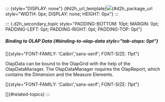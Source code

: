 ::: {style="DISPLAY: none"}
[](ms-xhelp:///?Id=d2h_url_template){#d2h_url_template}![](!package_url!){#d2h_package_url style="WIDTH: 0px; DISPLAY: none; HEIGHT: 0px"}
:::

::: {.d2h_secondary_topic style="PADDING-BOTTOM: 10pt; MARGIN: 0pt; PADDING-LEFT: 0pt; PADDING-RIGHT: 0pt; PADDING-TOP: 0pt"}
##### Binding to OLAP Data {#binding-to-olap-data style="tab-stops: 0pt"}

[]{style="FONT-FAMILY: 'Calibri','sans-serif'; FONT-SIZE: 11pt"} 

OlapData can be bound to the OlapGrid with the help of the OlapDataManager. The OlapDataManager requires the OlapReport, which contains the Dimension and the Measure Elements.

[]{style="FONT-FAMILY: 'Calibri','sans-serif'; FONT-SIZE: 11pt"} 

[]{#related-topics}
:::
